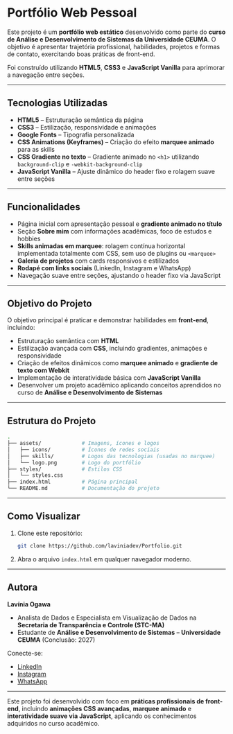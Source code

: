 # Portfólio Web Pessoal

Este projeto é um **portfólio web estático** desenvolvido como parte do **curso de Análise e Desenvolvimento de Sistemas da Universidade CEUMA**. O objetivo é apresentar trajetória profissional, habilidades, projetos e formas de contato, exercitando boas práticas de front-end.

Foi construído utilizando **HTML5**, **CSS3** e **JavaScript Vanilla** para aprimorar a navegação entre seções.

---

## Tecnologias Utilizadas

* **HTML5** – Estruturação semântica da página
* **CSS3** – Estilização, responsividade e animações
* **Google Fonts** – Tipografia personalizada
* **CSS Animations (Keyframes)** – Criação do efeito **marquee animado** para as skills
* **CSS Gradiente no texto** – Gradiente animado no `<h1>` utilizando `background-clip` e `-webkit-background-clip`
* **JavaScript Vanilla** – Ajuste dinâmico do header fixo e rolagem suave entre seções

---

## Funcionalidades

* Página inicial com apresentação pessoal e **gradiente animado no título**
* Seção **Sobre mim** com informações acadêmicas, foco de estudos e hobbies
* **Skills animadas em marquee**: rolagem contínua horizontal implementada totalmente com CSS, sem uso de plugins ou `<marquee>`
* **Galeria de projetos** com cards responsivos e estilizados
* **Rodapé com links sociais** (LinkedIn, Instagram e WhatsApp)
* Navegação suave entre seções, ajustando o header fixo via JavaScript

---

## Objetivo do Projeto

O objetivo principal é praticar e demonstrar habilidades em **front-end**, incluindo:

* Estruturação semântica com **HTML**
* Estilização avançada com **CSS**, incluindo gradientes, animações e responsividade
* Criação de efeitos dinâmicos como **marquee animado** e **gradiente de texto com Webkit**
* Implementação de interatividade básica com **JavaScript Vanilla**
* Desenvolver um projeto acadêmico aplicando conceitos aprendidos no curso de **Análise e Desenvolvimento de Sistemas**

---

## Estrutura do Projeto

```bash
.
├── assets/             # Imagens, ícones e logos
│   ├── icons/          # Ícones de redes sociais
│   ├── skills/         # Logos das tecnologias (usadas no marquee)
│   └── logo.png        # Logo do portfólio
├── styles/             # Estilos CSS
│   └── styles.css
├── index.html          # Página principal
└── README.md           # Documentação do projeto
```

---

## Como Visualizar

1. Clone este repositório:

   ```bash
   git clone https://github.com/laviniadev/Portfolio.git
   ```
   
2. Abra o arquivo `index.html` em qualquer navegador moderno.

---

## Autora

**Lavínia Ogawa**

* Analista de Dados e Especialista em Visualização de Dados na **Secretaria de Transparência e Controle (STC-MA)**
* Estudante de **Análise e Desenvolvimento de Sistemas** – **Universidade CEUMA** (Conclusão: 2027)

Conecte-se:

* [LinkedIn](https://linkedin.com/in/laviniaogawa)
* [Instagram](https://www.instagram.com/lavhrts/)
* [WhatsApp](https://wa.me/5598987524881)

---

Este projeto foi desenvolvido com foco em **práticas profissionais de front-end**, incluindo **animações CSS avançadas**, **marquee animado** e **interatividade suave via JavaScript**, aplicando os conhecimentos adquiridos no curso acadêmico.
